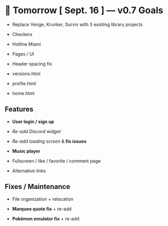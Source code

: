 # 📅 Tomorrow [ Sept. 16 ] — v0.7 Goals

- Replace Venge, Krunker, Surviv with 3 existing library projects

- Checkers

- Hotline Miami

- Pages / UI

- Header spacing fix

- versions.html

- profile.html

- home.html

## Features

- **User login / sign up**

- *Re-add Discord widget*

- *Re-add loading screen* & **fix issues**

- **Music player**

- Fullscreen / like / favorite / comment page

- Alternative links

## Fixes / Maintenance

- File organization + relocation

- **Marquee quote fix** + re-add

- **Pokémon emulator fix** + re-add
